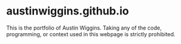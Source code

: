 # austinwiggins.github.io
This is the portfolio of Austin Wiggins. Taking any of the code, programming, or context used in this webpage is strictly prohibited.
